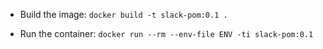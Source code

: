 * Build the image:
    ```docker build -t slack-pom:0.1 .```

* Run the container:
    ```docker run --rm --env-file ENV -ti slack-pom:0.1```

